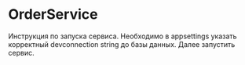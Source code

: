 # OrderService


Инструкция по запуска сервиса. 
Необходимо в appsettings указать корректный devconnection string до базы данных.
Далее запустить сервис.